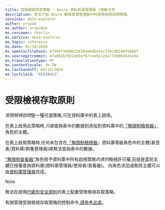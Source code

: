```yaml
---
title: 受限檢視存取策略 - Azure 資料資源管理員 |微軟文件
description: 本文介紹 Azure 數據資源管理器中的受限檢視訪問策略。
services: data-explorer
author: orspod
ms.author: orspodek
ms.reviewer: rkarlin
ms.service: data-explorer
ms.topic: reference
ms.date: 02/19/2020
ms.openlocfilehash: 6f994f5b80632650ab6dbe5dcf28cd82407d688f
ms.sourcegitcommit: 47a002b7032a05ef67c4e5e12de7720062645e9e
ms.translationtype: MT
ms.contentlocale: zh-TW
ms.lasthandoff: 04/15/2020
ms.locfileid: "81520412"
---
```

# <a name="restrictedviewaccess-policy"></a>受限檢視存取原則

*受限檢視訪問*是一種可選策略,可在資料庫中的表上啟用。

在表上啟用此策略時,*只能*查詢表中的數據到添加到資料庫中的[「無限制檢視器」](../management/access-control/role-based-authorization.md)角色的主體。

在表上啟用策略時,任何未包含在[「無限制檢視器](../management/access-control/role-based-authorization.md)」資料庫等級角色中的主體(甚至表/資料庫/群集管理員)將無法查詢表中的數據。

["無限制查看器"](../management/access-control/role-based-authorization.md)角色授予資料庫中所有啟用策略*的表的*檢視許可權,前提是當前主體已授權查詢資料庫(資料庫管理員/使用者/查看器)。 向角色添加或刪除主體可以由[資料庫管理員](../management/access-control/role-based-authorization.md)完成。

> [!NOTE]
> 無法在啟用[行級別安全原則](./rowlevelsecuritypolicy.md)的表上配置受限檢視存取策略。

有關管理受限檢視存取策略的控制命令,[請參考此處](../management/restrictedviewaccess-policy.md)。
